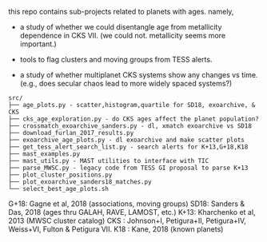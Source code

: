 this repo contains sub-projects related to planets with ages. namely,

* a study of whether we could disentangle age from metallicity
  dependence in CKS VII. (we could not. metallicity seems more important.)

* tools to flag clusters and moving groups from TESS alerts.

* a study of whether multiplanet CKS systems show any changes vs time. (e.g.,
  does secular chaos lead to more widely spaced systems?)

```
src/
├── age_plots.py - scatter,histogram,quartile for SD18, exoarchive, & CKS
├── cks_age_exploration.py - do CKS ages affect the planet population?
├── crossmatch_exoarchive_sanders.py - dl, xmatch exoarchive vs SD18
├── download_furlan_2017_results.py
├── exoarchive_age_plots.py - dl exoarchive and make scatter plots
├── get_tess_alert_search_list.py - search alerts for K+13,G+18,K18
├── mast_examples.py
├── mast_utils.py - MAST utilities to interface with TIC
├── parse_MWSC.py - legacy code from TESS GI proposal to parse K+13
├── plot_cluster_positions.py
├── plot_exoarchive_sanders18_matches.py
└── select_best_age_plots.sh
```

G+18: Gagne et al, 2018 (associations, moving groups)
SD18: Sanders & Das, 2018 (ages thru GALAH, RAVE, LAMOST, etc.)
K+13: Kharchenko et al, 2013 (MWSC cluster catalog)
CKS : Johnson+I, Petigura+II, Petigura+IV, Weiss+VI, Fulton & Petigura VII.
K18 : Kane, 2018 (known planets)
